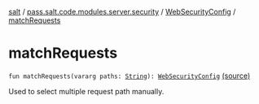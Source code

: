 [salt](../../index.md) / [pass.salt.code.modules.server.security](../index.md) / [WebSecurityConfig](index.md) / [matchRequests](./match-requests.md)

# matchRequests

`fun matchRequests(vararg paths: `[`String`](https://kotlinlang.org/api/latest/jvm/stdlib/kotlin/-string/index.html)`): `[`WebSecurityConfig`](index.md) [(source)](https://github.com/kurbaniec-tgm/salt/tree/master/code/modules/server/security/WebSecurityConfig.kt#L68)

Used to select multiple request path manually.

